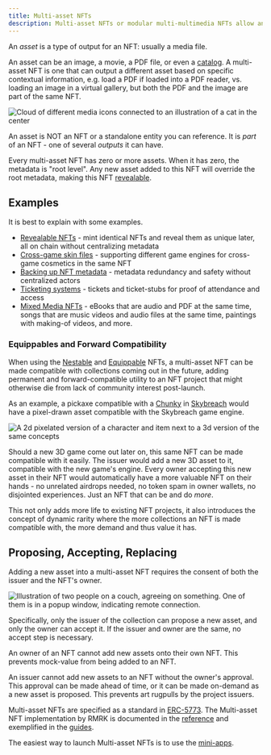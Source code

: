 ```yaml
---
title: Multi-asset NFTs
description: Multi-asset NFTs or modular multi-multimedia NFTs allow an NFT to have different output versions
---
```


An _asset_ is a type of output for an NFT: usually a media file.

An asset can be an image, a movie, a PDF file, or even a
[catalog](/explanations/nft_legos/equippable). A multi-asset NFT is one that can
output a different asset based on specific contextual information, e.g. load a
PDF if loaded into a PDF reader, vs. loading an image in a virtual gallery, but
both the PDF and the image are part of the same NFT.

![Cloud of different media icons connected to an illustration of a cat in the
center](../../../../assets/mr_01.png)

An asset is NOT an NFT or a standalone entity you can reference. It is _part_ of
an NFT - one of several _outputs_ it can have.

Every multi-asset NFT has zero or more assets. When it has zero, the metadata is
"root level". Any new asset added to this NFT will override the root metadata,
making this NFT [revealable](/explanations/usecases/revealable).

## Examples

It is best to explain with some examples.

- [Revealable NFTs](/explanations/usecases/revealable) - mint identical NFTs and reveal them
  as unique later, all on chain without centralizing metadata
- [Cross-game skin files](/explanations/usecases/cross_game_skins) - supporting different
  game engines for cross-game cosmetics in the same NFT
- [Backing up NFT metadata](/explanations/usecases/backups) - metadata redundancy and safety
  without centralized actors
- [Ticketing systems](/explanations/usecases/ticketing) - tickets and ticket-stubs for proof
  of attendance and access
- [Mixed Media NFTs](/explanations/usecases/mixedmedia) - eBooks that are audio and PDF at
  the same time, songs that are music videos and audio files at the same time,
  paintings with making-of videos, and more.

### Equippables and Forward Compatibility

When using the [Nestable](/explanations/nft_legos/nestable) and
[Equippable](/explanations/nft_legos/equippable) NFTs, a multi-asset NFT can be
made compatible with collections coming out in the future, adding permanent and
forward-compatible utility to an NFT project that might otherwise die from lack
of community interest post-launch.

As an example, a pickaxe compatible with a
[Chunky](https://rmrk.gitbook.io/kanaria-skybreach/fundamentals/skybreach-avatars/chunkies)
in [Skybreach](https://skybreach.app) would have a pixel-drawn asset compatible
with the Skybreach game engine.

![A 2d pixelated version of a character and item next to a 3d version of the
same concepts](../../../../assets/mr_02.png)

Should a new 3D game come out later on, this same NFT can be made compatible
with it easily. The issuer would add a new 3D asset to it, compatible with the
new game's engine. Every owner accepting this new asset in their NFT would
automatically have a more valuable NFT on their hands - no unrelated airdrops
needed, no token spam in owner wallets, no disjointed experiences. Just an NFT
that can be and do _more_.

This not only adds more life to existing NFT projects, it also introduces the
concept of dynamic rarity where the more collections an NFT is made compatible
with, the more demand and thus value it has.

## Proposing, Accepting, Replacing

Adding a new asset into a multi-asset NFT requires the consent of both the
issuer and the NFT's owner.

![Illustration of two people on a couch, agreeing on something. One of them is
in a popup window, indicating remote connection.](../../../../assets/mr_03.png)

Specifically, only the issuer of the collection can propose a new asset, and
only the owner can accept it. If the issuer and owner are the same, no accept
step is necessary.

An owner of an NFT cannot add new assets onto their own NFT. This prevents
mock-value from being added to an NFT.

An issuer cannot add new assets to an NFT without the owner's approval. This
approval can be made ahead of time, or it can be made on-demand as a new asset
is proposed. This prevents art rugpulls by the project issuers.

Multi-asset NFTs are specified as a standard in
[ERC-5773](https://eips.ethereum.org/EIPS/eip-5773). The Multi-asset NFT
implementation by RMRK is documented in the [reference](/reference/intro) and
exemplified in the [guides](/guides/intro).

The easiest way to launch Multi-asset NFTs is to use the
[mini-apps](/explanations/minis).
